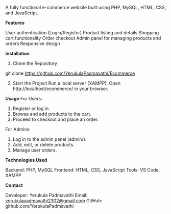 A fully functional e-commerce website built using PHP, MySQL, HTML, CSS, and JavaScript.

**Features**

User authentication (Login/Register)
Product listing and details
Shopping cart functionality
Order checkout 
Admin panel for managing products and orders
Responsive design

**Installation**

1. Clone the Repository

git clone https://github.com/YerukulaPadmavathi/Ecommerce


2. Start the Project
Run a local server (XAMPP).
Open http://localhost/ecommerce/ in your browser.


**Usage**
For Users:
1. Register or log in.
2. Browse and add products to the cart.
3. Proceed to checkout and place an order.

For Admins:
1. Log in to the admin panel (admin/).
2. Add, edit, or delete products.
3. Manage user orders.

**Technologies Used**

Backend: PHP, MySQL
Frontend: HTML, CSS, JavaScript
Tools: VS Code, XAMPP

**Contact**

Developer: Yerukula Padmavathi
Email: yerukulapadmavathi2302@gmail.com
GitHub: github.com/YerukulaPadmavathi
